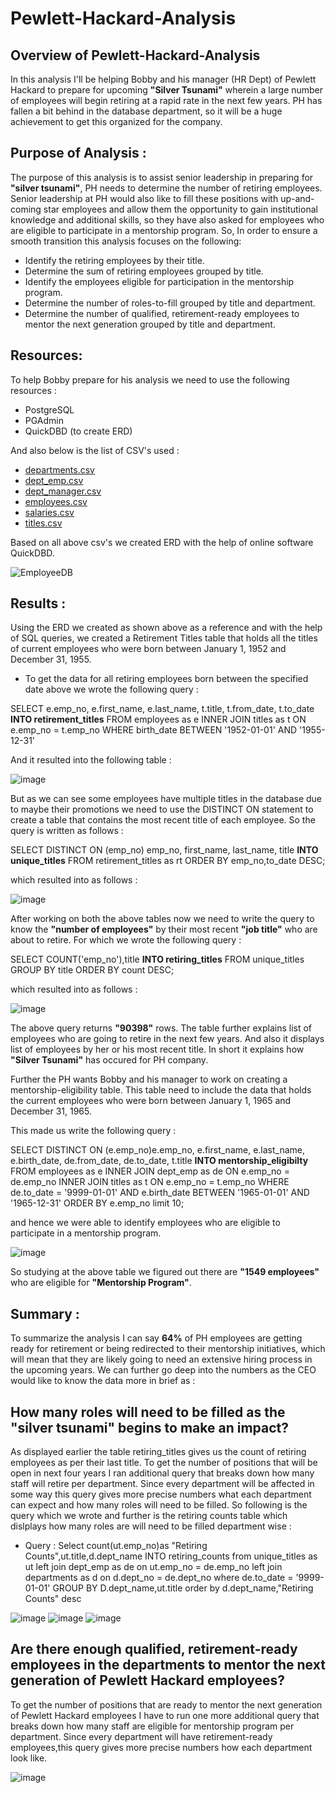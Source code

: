 # Pewlett-Hackard-Analysis

## Overview of Pewlett-Hackard-Analysis

In this analysis I'll be helping Bobby and his manager (HR Dept) of Pewlett Hackard to prepare for upcoming **"Silver Tsunami"** wherein a large number of employees will begin retiring at a rapid rate in the next few years. PH has fallen a bit behind in the database department, so it will be a huge achievement to get this organized for the company.

## Purpose of Analysis :
The purpose of this analysis is to assist senior leadership in preparing for  **"silver tsunami"**, PH needs to determine the number of retiring employees. Senior leadership at PH would also like to fill these positions with up-and-coming star employees and allow them the opportunity to gain institutional knowledge and additional skills, so they have also asked for employees who are eligible to participate in a mentorship program. So, In order to ensure a smooth transition this analysis focuses on the following:

- Identify the retiring employees by their title.
- Determine the sum of retiring employees grouped by title.
- Identify the employees eligible for participation in the mentorship program.
- Determine the number of roles-to-fill grouped by title and department.
- Determine the number of qualified, retirement-ready employees to mentor the next generation grouped by title and department.

## Resources:
To help Bobby prepare for his analysis we need to use the following resources :
- PostgreSQL
- PGAdmin
- QuickDBD (to create ERD)

And also below is the list of CSV's used :

- [departments.csv](https://github.com/namu12345/Pewlett-Hackard-Analysis/blob/main/Data/departments.csv)
- [dept_emp.csv](https://github.com/namu12345/Pewlett-Hackard-Analysis/blob/main/Data/dept_emp.csv)
- [dept_manager.csv](https://github.com/namu12345/Pewlett-Hackard-Analysis/blob/main/Data/dept_manager.csv)
- [employees.csv](https://raw.githubusercontent.com/namu12345/Pewlett-Hackard-Analysis/main/Data/employees.csv)
- [salaries.csv](https://github.com/namu12345/Pewlett-Hackard-Analysis/blob/main/Data/salaries.csv)
- [titles.csv](https://github.com/namu12345/Pewlett-Hackard-Analysis/blob/main/Data/titles.csv)

Based on all above csv's we created ERD with the help of online software QuickDBD. 

![EmployeeDB](https://user-images.githubusercontent.com/92283185/144627979-9a0ea72f-5e92-43fd-8e12-563b051bdc1f.png)

## Results :

Using the ERD we created as shown above as a reference and with the help of SQL queries, we created a Retirement Titles table that holds all the titles of current employees who were born between January 1, 1952 and December 31, 1955. 

- To get the data for all retiring employees born between the specified date above we wrote the following query :

SELECT e.emp_no,
e.first_name,
e.last_name,
t.title,
t.from_date,
t.to_date
**INTO retirement_titles**
FROM employees as e
INNER JOIN titles as t
ON e.emp_no = t.emp_no
WHERE birth_date BETWEEN '1952-01-01' AND '1955-12-31'

And it resulted into the following table :

![image](https://user-images.githubusercontent.com/92283185/144628770-b08c6b5c-afe3-4945-aa21-43cf38e5e330.png)

But as we can see some employees have multiple titles in the database due to maybe their promotions we need to use the DISTINCT ON statement to create a table that contains the most recent title of each employee. So the query is written as follows :

SELECT DISTINCT ON (emp_no) emp_no,
first_name,
last_name,
title
**INTO unique_titles**
FROM retirement_titles as rt
ORDER BY emp_no,to_date DESC;

which resulted into as follows :

![image](https://user-images.githubusercontent.com/92283185/144629712-ee468197-a551-47cc-aab2-6a812a94b8d9.png)


After working on both the above tables now we need to write the query to know the **"number of employees"** by their most recent **"job title"** who are about to retire. For which we wrote the following query :

SELECT COUNT('emp_no'),title
**INTO retiring_titles**
FROM unique_titles
GROUP BY title
ORDER BY count DESC;

which resulted into as follows :

![image](https://user-images.githubusercontent.com/92283185/144630696-7ebff488-fa5c-4b94-9bf5-041d3b7d400a.png)

The above query returns **"90398"** rows. The table further explains list of employees who are going to retire in the next few years. And also it displays list of employees by her or his most recent title. In short it explains how **"Silver Tsunami"** has occured for PH company.

Further the PH wants Bobby and his manager to work on creating a mentorship-eligibility table. This table need to include the data that holds the current employees who were born between January 1, 1965 and December 31, 1965.

This made us write the following query :

SELECT DISTINCT ON (e.emp_no)e.emp_no,
e.first_name,
e.last_name,
e.birth_date,
de.from_date,
de.to_date,
t.title
**INTO mentorship_eligibilty**
FROM employees as e
INNER JOIN dept_emp as de
ON e.emp_no = de.emp_no
INNER JOIN titles as t
ON e.emp_no = t.emp_no
WHERE de.to_date = '9999-01-01'
AND e.birth_date BETWEEN '1965-01-01' AND '1965-12-31'
ORDER BY e.emp_no
limit 10;

and hence we were able to identify employees who are eligible to participate in a mentorship program. 

![image](https://user-images.githubusercontent.com/92283185/144631938-58203880-5b68-4f02-add9-ff4ba849c646.png)

So studying at the above table we figured out there are **"1549 employees"** who are eligible for **"Mentorship Program"**.

## Summary :

To summarize the analysis I can say **64%** of PH employees are getting ready for retirement or being redirected to their mentorship initiatives, which will mean that they are likely going to need an extensive hiring process in the upcoming years. We can further go deep into the numbers as the CEO would like to know the data more in brief as :

## How many roles will need to be filled as the "silver tsunami" begins to make an impact?

As displayed earlier the table retiring_titles gives us the count of retiring employees as per their last title. To get the number of positions that will be open in next four years I ran additional query that breaks down how many staff will retire per department. Since every department will be affected in some way this query gives more precise numbers what each department can expect and how many roles will need to be filled. So following is the query which we wrote and further is the retiring counts table which dislplays how many roles are will need to be filled department wise :

- Query :
Select count(ut.emp_no)as "Retiring Counts",ut.title,d.dept_name
INTO retiring_counts
from unique_titles as ut
left join dept_emp as de
on ut.emp_no = de.emp_no
left join departments as d
on d.dept_no = de.dept_no
where de.to_date = '9999-01-01'
GROUP BY D.dept_name,ut.title
order by d.dept_name,"Retiring Counts" desc

![image](https://user-images.githubusercontent.com/92283185/144763551-3a199c24-a4d8-4aa8-9b7b-5025534f6e87.png)
![image](https://user-images.githubusercontent.com/92283185/144763685-e4d74ebe-13f9-4d2b-9ee5-38d7ff05c607.png)
![image](https://user-images.githubusercontent.com/92283185/144763703-50278a7d-7287-42ab-a458-a309faeb9797.png)

## Are there enough qualified, retirement-ready employees in the departments to mentor the next generation of Pewlett Hackard employees?

To get the number of positions that are ready to mentor the next generation of Pewlett Hackard employees I have to run one more additional query that breaks down how many staff are eligible for mentorship program per department. Since every department will have retirement-ready employees,this query gives more precise numbers how each department look like.

![image](https://user-images.githubusercontent.com/92283185/144633481-38b931fa-6dfe-494c-a999-6e22918fb161.png)

